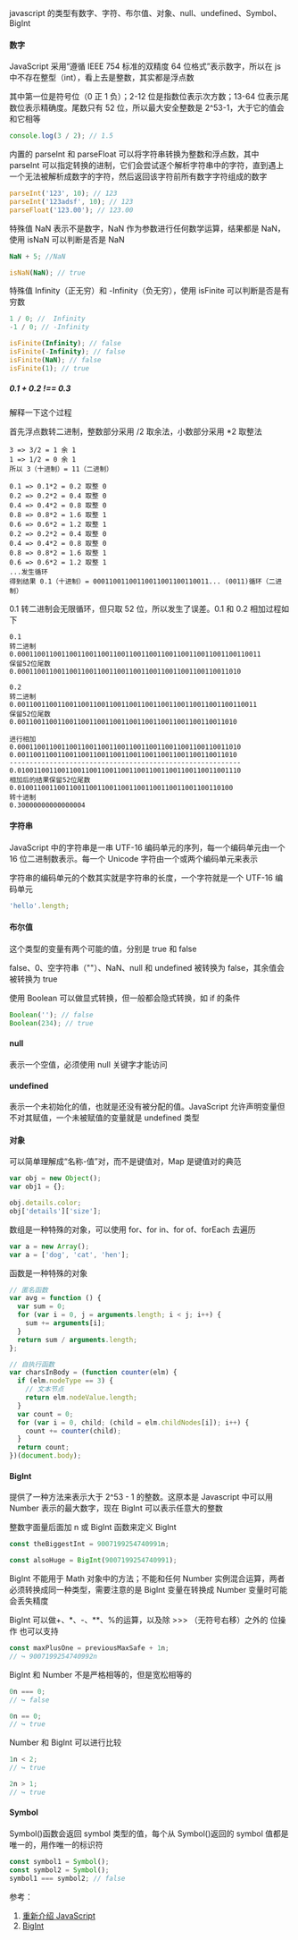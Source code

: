 javascript 的类型有数字、字符、布尔值、对象、null、undefined、Symbol、BigInt

#### 数字

JavaScript 采用“遵循 IEEE 754 标准的双精度 64 位格式”表示数字，所以在 js 中不存在整型（int），看上去是整数，其实都是浮点数

其中第一位是符号位（0 正 1 负）；2-12 位是指数位表示次方数；13-64 位表示尾数位表示精确度。尾数只有 52 位，所以最大安全整数是 2^53-1，大于它的值会和它相等

```js
console.log(3 / 2); // 1.5
```

内置的 parseInt 和 parseFloat 可以将字符串转换为整数和浮点数，其中 parseInt 可以指定转换的进制，它们会尝试逐个解析字符串中的字符，直到遇上一个无法被解析成数字的字符，然后返回该字符前所有数字字符组成的数字

```js
parseInt('123', 10); // 123
parseInt('123adsf', 10); // 123
parseFloat('123.00'); // 123.00
```

特殊值 NaN 表示不是数字，NaN 作为参数进行任何数学运算，结果都是 NaN，使用 isNaN 可以判断是否是 NaN

```js
NaN + 5; //NaN

isNaN(NaN); // true
```

特殊值 Infinity（正无穷）和 -Infinity（负无穷），使用 isFinite 可以判断是否是有穷数

```js
1 / 0; //  Infinity
-1 / 0; // -Infinity

isFinite(Infinity); // false
isFinite(-Infinity); // false
isFinite(NaN); // false
isFinite(1); // true
```

##### 0.1 + 0.2 !== 0.3

解释一下这个过程

首先浮点数转二进制，整数部分采用 /2 取余法，小数部分采用 \*2 取整法

```
3 => 3/2 = 1 余 1
1 => 1/2 = 0 余 1
所以 3（十进制）= 11（二进制）

0.1 => 0.1*2 = 0.2 取整 0
0.2 => 0.2*2 = 0.4 取整 0
0.4 => 0.4*2 = 0.8 取整 0
0.8 => 0.8*2 = 1.6 取整 1
0.6 => 0.6*2 = 1.2 取整 1
0.2 => 0.2*2 = 0.4 取整 0
0.4 => 0.4*2 = 0.8 取整 0
0.8 => 0.8*2 = 1.6 取整 1
0.6 => 0.6*2 = 1.2 取整 1
...发生循环
得到结果 0.1（十进制）= 00011001100110011001100110011... (0011)循环（二进制）
```

0.1 转二进制会无限循环，但只取 52 位，所以发生了误差。0.1 和 0.2 相加过程如下

```
0.1
转二进制
0.0001100110011001100110011001100110011001100110011001100110011
保留52位尾数
0.00011001100110011001100110011001100110011001100110011010

0.2
转二进制
0.001100110011001100110011001100110011001100110011001100110011
保留52位尾数
0.0011001100110011001100110011001100110011001100110011010

进行相加
0.00011001100110011001100110011001100110011001100110011010
0.0011001100110011001100110011001100110011001100110011010
----------------------------------------------------------
0.01001100110011001100110011001100110011001100110011001110
相加后的结果保留52位尾数
0.010011001100110011001100110011001100110011001100110100
转十进制
0.30000000000000004
```

#### 字符串

JavaScript 中的字符串是一串 UTF-16 编码单元的序列，每一个编码单元由一个 16 位二进制数表示。每一个 Unicode 字符由一个或两个编码单元来表示

字符串的编码单元的个数其实就是字符串的长度，一个字符就是一个 UTF-16 编码单元

```js
'hello'.length;
```

#### 布尔值

这个类型的变量有两个可能的值，分别是 true 和 false

false、0、空字符串（""）、NaN、null 和 undefined 被转换为 false，其余值会被转换为 true

使用 Boolean 可以做显式转换，但一般都会隐式转换，如 if 的条件

```js
Boolean(''); // false
Boolean(234); // true
```

#### null

表示一个空值，必须使用 null 关键字才能访问

#### undefined

表示一个未初始化的值，也就是还没有被分配的值。JavaScript 允许声明变量但不对其赋值，一个未被赋值的变量就是 undefined 类型

#### 对象

可以简单理解成“名称-值”对，而不是键值对，Map 是键值对的典范

```js
var obj = new Object();
var obj1 = {};

obj.details.color;
obj['details']['size'];
```

数组是一种特殊的对象，可以使用 for、for in、for of、forEach 去遍历

```js
var a = new Array();
var a = ['dog', 'cat', 'hen'];
```

函数是一种特殊的对象

```js
// 匿名函数
var avg = function () {
  var sum = 0;
  for (var i = 0, j = arguments.length; i < j; i++) {
    sum += arguments[i];
  }
  return sum / arguments.length;
};

// 自执行函数
var charsInBody = (function counter(elm) {
  if (elm.nodeType == 3) {
    // 文本节点
    return elm.nodeValue.length;
  }
  var count = 0;
  for (var i = 0, child; (child = elm.childNodes[i]); i++) {
    count += counter(child);
  }
  return count;
})(document.body);
```

#### BigInt

提供了一种方法来表示大于 2^53 - 1 的整数。这原本是 Javascript 中可以用 Number 表示的最大数字，现在 BigInt 可以表示任意大的整数

整数字面量后面加 n 或 BigInt 函数来定义 BigInt

```js
const theBiggestInt = 9007199254740991n;

const alsoHuge = BigInt(9007199254740991);
```

BigInt 不能用于 Math 对象中的方法；不能和任何 Number 实例混合运算，两者必须转换成同一种类型，需要注意的是 BigInt 变量在转换成 Number 变量时可能会丢失精度

BigInt 可以做+、\*、-、\*\*、%的运算，以及除 >>> （无符号右移）之外的 位操作 也可以支持

```js
const maxPlusOne = previousMaxSafe + 1n;
// ↪ 9007199254740992n
```

BigInt 和 Number 不是严格相等的，但是宽松相等的

```js
0n === 0;
// ↪ false

0n == 0;
// ↪ true
```

Number 和 BigInt 可以进行比较

```js
1n < 2;
// ↪ true

2n > 1;
// ↪ true
```

#### Symbol

Symbol()函数会返回 symbol 类型的值，每个从 Symbol()返回的 symbol 值都是唯一的，用作唯一的标识符

```js
const symbol1 = Symbol();
const symbol2 = Symbol();
symbol1 === symbol2; // false
```

参考：

1. [重新介绍 JavaScript](https://developer.mozilla.org/zh-CN/docs/Web/JavaScript/A_re-introduction_to_JavaScript)
2. [BigInt](https://developer.mozilla.org/zh-CN/docs/Web/JavaScript/Reference/Global_Objects/BigInt)
